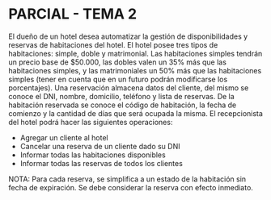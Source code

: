 # PARCIAL - TEMA 2
El dueño de un hotel desea automatizar la gestión de disponibilidades y reservas de habitaciones del hotel. El hotel posee tres tipos de habitaciones: simple, doble y matrimonial. Las habitaciones simples tendrán un precio base de $50.000, las dobles valen un 35% más que las habitaciones simples, y las matrimoniales un 50% más que las habitaciones simples (tener en cuenta que en un futuro podrán modificarse los porcentajes). Una reservación almacena datos del cliente, del mismo se conoce el DNI, nombre, domicilio, teléfono y lista de reservas. De la habitación reservada se conoce el código de habitación, la fecha de comienzo y la cantidad de días que será ocupada la misma.
El recepcionista del hotel podrá hacer las siguientes operaciones:
- Agregar un cliente al hotel
- Cancelar una reserva de un cliente dado su DNI
- Informar todas las habitaciones disponibles
- Informar todas las reservas de todos los clientes

NOTA: Para cada reserva, se simplifica a un estado de la habitación sin fecha de expiración. Se debe considerar la reserva con efecto inmediato.
